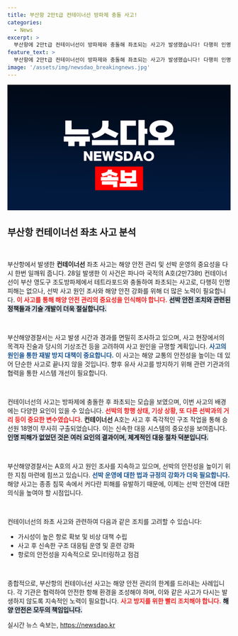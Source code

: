 ```yaml
---
title: 부산항 2만t급 컨테이너선 방파제 충돌 사고!
categories:
  - News
excerpt: >
  부산항에 2만t급 컨테이너선이 방파제와 충돌해 좌초되는 사고가 발생했습니다! 다행히 인명 피해는 없었지만, 해경이 원인 조사를 시작했습니다. 상세한 상황이 궁금하다면 클릭하세요!
feature_text: >
  부산항에 2만t급 컨테이너선이 방파제와 충돌해 좌초되는 사고가 발생했습니다! 다행히 인명 피해는 없었지만, 해경이 원인 조사를 시작했습니다. 상세한 상황이 궁금하다면 클릭하세요!
image: '/assets/img/newsdao_breakingnews.jpg'
---
```


<p><img src="/assets/img/newsdao_breakingnews.jpg" alt="bookingtag 속보" /></p>

<h2 data-ke-size="size26">부산항 컨테이너선 좌초 사고 분석</h2>

<p data-ke-size="size16">&nbsp;</p>

<p>부산항에서 발생한 <strong>컨테이너선</strong> 좌초 사고는 해양 안전 관리 및 선박 운영의 중요성을 다시 한번 일깨워 줍니다. 28일 발생한 이 사건은 파나마 국적의 A호(2만738t) 컨테이너선이 부산 영도구 조도방파제에서 테트라포드와 충돌하여 좌초되는 사고로, 다행히 인명 피해는 없으나, 선박 사고 원인 조사와 해양 안전 강화를 위해 더 많은 노력이 필요합니다. <b><span style="color: #ee2323;">이 사고를 통해 해양 안전 관리의 중요성을 인식해야 합니다.</span></b> <b><span style="background-color: #21538527;">선박 안전 조치와 관련된 정책들과 기술 개발이 더욱 절실합니다.</span></b></p>

<p data-ke-size="size16">&nbsp;</p>

<p>부산해양경찰서는 사고 발생 시간과 경과를 면밀히 조사하고 있으며, 사고 현장에서의 목격자 진술과 당시의 기상조건 등을 고려하여 사고 원인을 규명할 계획입니다. <b><span style="color: #1a5490;">사고의 원인을 통한 재발 방지 대책이 중요합니다.</span></b> 이 사고는 해양 교통의 안전성을 높이는 데 있어 단순한 사고로 끝나지 않을 것입니다. 향후 유사 사고를 방지하기 위해 관련 기관과의 협력을 통한 시스템 개선이 필요합니다.</p>

<p data-ke-size="size16">&nbsp;</p>

<p>컨테이너선의 사고는 방파제에 충돌한 후 좌초되는 모습을 보였으며, 이번 사고의 배경에는 다양한 요인이 있을 수 있습니다. <b><span style="color: #ee2323;">선박의 항행 상태, 기상 상황, 또 다른 선박과의 거리 등이 중요한 변수였습니다.</span></b> <strong>컨테이너선</strong> A호는 사고 후 즉각적인 구조 작업을 통해 승선원 18명이 무사히 구출되었습니다. 이는 신속한 대응 시스템의 중요성을 보여줍니다. <b><span style="background-color: #21538527;">인명 피해가 없었던 것은 여러 요인의 결과이며, 체계적인 대응 절차 덕분입니다.</span></b></p>

<p data-ke-size="size16">&nbsp;</p>

<p>부산해양경찰서는 A호의 사고 원인 조사를 지속하고 있으며, 선박의 안전성을 높이기 위한 지침 마련에 힘쓰고 있습니다. <b><span style="color: #1a5490;">선박 운영에 대한 법과 규정의 강화가 더욱 필요합니다.</span></b> 해양 사고는 종종 침묵 속에서 커다란 피해를 유발하기 때문에, 이제는 선박 안전에 대한 의식을 높여야 할 시점입니다.</p>

<p data-ke-size="size16">&nbsp;</p>

<p>컨테이너선의 좌초 사고와 관련하여 다음과 같은 조치를 고려할 수 있습니다:</p>

<ul>
    <li>가시성이 높은 항로 확보 및 비상 대책 수립</li>
    <li>사고 후 신속한 구조 대응팀 운영 및 훈련 강화</li>
    <li>항로의 안전성을 지속적으로 모니터링하고 점검</li>
</ul>

<p data-ke-size="size16">&nbsp;</p>

<p>종합적으로, 부산항의 컨테이너선 사고는 해양 안전 관리의 한계를 드러내는 사례입니다. 각 기관은 협력하여 안전한 항해 환경을 조성해야 하며, 이와 같은 사고가 다시는 발생하지 않도록 지속적인 노력이 필요합니다. <b><span style="color: #ee2323;">사고 방지를 위한 빨리 조치해야 합니다.</span></b> <b><span style="background-color: #21538527;">해양 안전은 모두의 책임입니다.</span></b></p>
실시간 뉴스 속보는, <a href="https://newsdao.kr" rel="dofollow">https://newsdao.kr</a>


